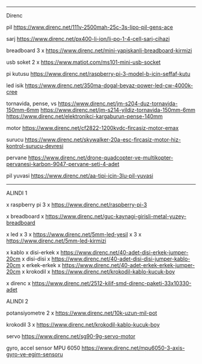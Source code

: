 
---------------------------------------------------------------------

Direnc

pil
https://www.direnc.net/111v-2500mah-25c-3s-lipo-pil-gens-ace

sarj
https://www.direnc.net/px400-li-ion/li-po-1-4-cell-sarj-cihazi

breadboard
3 x https://www.direnc.net/mini-yapiskanli-breadboard-kirmizi

usb soket
2 x https://www.matiot.com/ms101-mini-usb-socket

pi kutusu
https://www.direnc.net/raspberry-pi-3-model-b-icin-seffaf-kutu

led isik
https://www.direnc.net/350ma-dogal-beyaz-power-led-cw-4000k-cree

tornavida, pense, vs
https://www.direnc.net/jm-s204-duz-tornavida-150mm-6mm
https://www.direnc.net/jm-s214-yildiz-tornavida-150mm-6mm
https://www.direnc.net/elektronikci-kargaburun-pense-140mm

motor
https://www.direnc.net/cf2822-1200kvdc-fircasiz-motor-emax

surucu
https://www.direnc.net/skywalker-20a-esc-fircasiz-motor-hiz-kontrol-surucu-devresi

pervane
https://www.direnc.net/drone-quadcopter-ve-multikopter-pervanesi-karbon-9047-pervane-seti-4-adet

pil yuvasi
https://www.direnc.net/aa-tipi-icin-3lu-pil-yuvasi



------------------------------------------------------------------------

ALINDI 1

x raspberry pi 3
x https://www.direnc.net/raspberry-pi-3

x breadboard
x https://www.direnc.net/guc-kaynagi-girisli-metal-yuzey-breadboard

x led
x 3 x https://www.direnc.net/5mm-led-yesil
x 3 x https://www.direnc.net/5mm-led-kirmizi

x kablo
x disi-erkek
x https://www.direnc.net/40-adet-disi-erkek-jumper-20cm
x disi-disi
x https://www.direnc.net/40-adet-disi-disi-jumper-kablo-20cm
x erkek-erkek
x https://www.direnc.net/40-adet-erkek-erkek-jumper-20cm
x krokodil
x https://www.direnc.net/krokodil-kablo-kucuk-boy

x direnc
x https://www.direnc.net/2512-kilif-smd-direnc-paketi-33x10330-adet

ALINDI 2

potansiyometre
2 x https://www.direnc.net/10k-uzun-mil-pot

krokodil
3 x https://www.direnc.net/krokodil-kablo-kucuk-boy

servo
https://www.direnc.net/sg90-9g-servo-motor

gyro, accel sensor
MPU 6050
https://www.direnc.net/mpu6050-3-axis-gyro-ve-egim-sensoru


